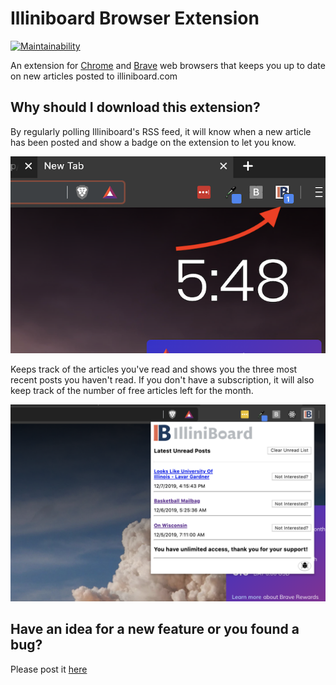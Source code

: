 # Illiniboard Browser Extension

[![Maintainability](https://api.codeclimate.com/v1/badges/8823c3a01729b049cf38/maintainability)](https://codeclimate.com/github/burke1791/illiniboard-extension/maintainability)

An extension for [Chrome](https://www.google.com/chrome/) and [Brave](https://brave.com/) web browsers that keeps you up to date on new articles posted to illiniboard.com

## Why should I download this extension?

By regularly polling Illiniboard's RSS feed, it will know when a new article has been posted and show a badge on the extension to let you know.

![badge screenshot](https://github.com/burke1791/illiniboard-extension/blob/master/screenshots/ib_badge_sc.png)

Keeps track of the articles you've read and shows you the three most recent posts you haven't read.  If you don't have a subscription, it will also keep track of the number of free articles left for the month.

![popup screenshot](https://github.com/burke1791/illiniboard-extension/blob/master/screenshots/ib_popup_sc.png)

## Have an idea for a new feature or you found a bug?

Please post it [here](https://github.com/burke1791/illiniboard-extension/issues)